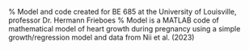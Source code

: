 % Model and code created for BE 685 at the University of Louisville, professor Dr. Hermann Frieboes
% Model is a MATLAB code of mathematical model of heart growth during pregnancy using a simple growth/regression model and data from Nii et al. (2023)
